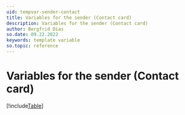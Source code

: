 ```yaml
---
uid: tempvar-sender-contact
title: Variables for the sender (Contact card)
description: Variables for the sender (Contact card)
author: Bergfrid Dias
so.date: 09.22.2022
keywords: template variable
so.topic: reference
---
```


# Variables for the sender (Contact card)

[!include[Table](../../../../../common/includes/variable/table-sender-contact.md)]
